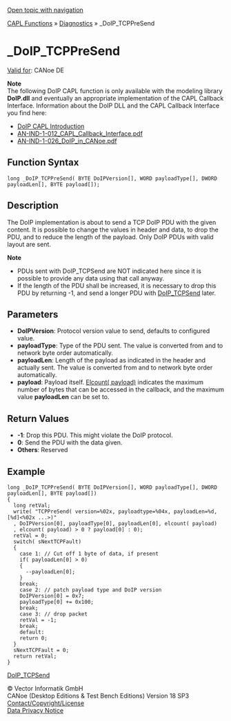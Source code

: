 [Open topic with navigation](../../../../../CANoeDEFamily.htm#Topics/CAPLFunctions/Diagnostics/Functions/CAPLfunctionDoIPTCPPreSend.md)

[CAPL Functions](../../CAPLfunctions.md) » [Diagnostics](../CAPLfunctionsDiagnosticsOverview.md) » _DoIP_TCPPreSend

# _DoIP_TCPPreSend

[Valid for](../../../Shared/FeatureAvailability.md): CANoe DE

**Note**  
The following DoIP CAPL function is only available with the modeling library **DoIP.dll** and eventually an appropriate implementation of the CAPL Callback Interface. Information about the DoIP DLL and the CAPL Callback Interface you find here:

- [DoIP CAPL Introduction](../CAPLDiagnosticDoIP.md)
- [AN-IND-1-012_CAPL_Callback_Interface.pdf](javascript:startDemoLoader('AN-IND-1-012_CAPL_Callback_Interface.pdf'))
- [AN-IND-1-026_DoIP_in_CANoe.pdf](javascript:startDemoLoader('AN-IND-1-026_DoIP_in_CANoe.pdf'))

## Function Syntax

```plaintext
long _DoIP_TCPPreSend( BYTE DoIPVersion[], WORD payloadType[], DWORD payloadLen[], BYTE payload[]);
```

## Description

The DoIP implementation is about to send a TCP DoIP PDU with the given content. It is possible to change the values in header and data, to drop the PDU, and to reduce the length of the payload. Only DoIP PDUs with valid layout are sent.

**Note**  

- PDUs sent with DoIP_TCPSend are NOT indicated here since it is possible to provide any data using that call anyway.
- If the length of the PDU shall be increased, it is necessary to drop this PDU by returning -1, and send a longer PDU with [DoIP_TCPSend](CAPLfunctionDoIPTCPSend.md) later.

## Parameters

- **DoIPVersion**: Protocol version value to send, defaults to configured value.
- **payloadType**: Type of the PDU sent. The value is converted from and to network byte order automatically.
- **payloadLen**: Length of the payload as indicated in the header and actually sent. The value is converted from and to network byte order automatically.
- **payload**: Payload itself. [Elcount( payload)](../../Other/Functions/CAPLfunctionElCount.md) indicates the maximum number of bytes that can be accessed in the callback, and the maximum value **payloadLen** can be set to.

## Return Values

- **-1**: Drop this PDU. This might violate the DoIP protocol.
- **0**: Send the PDU with the data given.
- **Others**: Reserved

## Example

```plaintext
long _DoIP_TCPPreSend( BYTE DoIPVersion[], WORD payloadType[], DWORD payloadLen[], BYTE payload[])
{
  long retVal;
  write( "TCPPreSend( version=%02x, payloadtype=%04x, payloadLen=%d, [%d]<%02x ...>)"
  , DoIPVersion[0], payloadType[0], payloadLen[0], elcount( payload)
  , elcount( payload) > 0 ? payload[0] : 0);
  retVal = 0;
  switch( sNextTCPFault)
  {
    case 1: // Cut off 1 byte of data, if present
    if( payloadLen[0] > 0)
    {
      --payloadLen[0];
    }
    break;
    case 2: // patch payload type and DoIP version
    DoIPVersion[0] = 0x7;
    payloadType[0] += 0x100;
    break;
    case 3: // drop packet
    retVal = -1;
    break;
    default:
    return 0;
  }
  sNextTCPFault = 0;
  return retVal;
}
```

[DoIP_TCPSend](CAPLfunctionDoIPTCPSend.md)

© Vector Informatik GmbH  
CANoe (Desktop Editions & Test Bench Editions) Version 18 SP3  
[Contact/Copyright/License](../../../Shared/ContactCopyrightLicense.md)  
[Data Privacy Notice](https://www.vector.com/int/en/company/get-info/privacy-policy/)